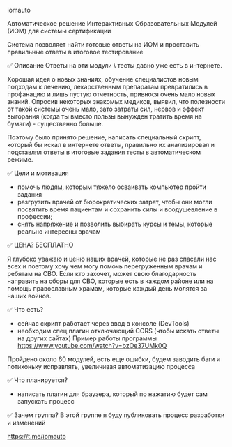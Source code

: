 iomauto

Автоматическое решение Интерактивных Образовательных Модулей (ИОМ) для системы сертификации

Система позволяет найти готовые ответы на ИОМ и проставить правильные ответы в итоговое тестирование

✅ Описание
Ответы на эти модули \ тесты давно уже есть в интернете.

Хорошая идея о новых знаниях, обучение специалистов новым подходам к лечению, лекарственным препаратам превратились в профанацию и лишь пустую отчетность, привнося очень мало новых знаний.
Опросив некоторых знакомых медиков, выявил, что полезности от такой системы очень мало, зато затраты сил, нервов и эффект выгорания (когда ты вместо пользы вынужден тратить время на бумаги) - существенно больше.

Поэтому было принято решение, написать специальный скрипт, который бы искал в интернете ответы, правильно их анализировал и подставлял ответы в итоговые задания тесты в автоматическом режиме.

✅ Цели и мотивация
- помочь людям, которым тяжело осваивать компьютер пройти задания
- разгрузить врачей от бюрократических затрат, чтобы они могли посвятить время пациентам и сохранить силы и воодушевление в профессии;
- снять напряжение и позволить выбирать курсы и темы, которые реально интересны врачам

✅ ЦЕНА?
БЕСПЛАТНО

Я глубоко уважаю и ценю наших врачей, которые не раз спасали нас всех и поэтому хочу чем могу помочь перегруженным врачам и ребятам на СВО. Если кто захочет, может свою благодарность направить на сборы для СВО, которые есть в каждом районе или на помощь православным храмам, которые каждый день молятся за наших войнов.

✅ Что есть?
- сейчас скрипт работает через ввод в консоле (DevTools)
- необходим спец плагин отключающий CORS (чтобы искать ответы на других сайтах)
  Пример работы программы
  https://www.youtube.com/watch?v=bzOe37UMk0Q

Пройдено около 60 модулей, есть еще ошибки, будем заводить баги и потихоньку исправлять, увеличивая автоматизацию процесса

✅ Что планируется?
- написать плагин для браузера, который по нажатию будет сам запускать процесс

✅ Зачем группа?
В этой группе я буду публиковать процесс разработки и изменений

https://t.me/iomauto
